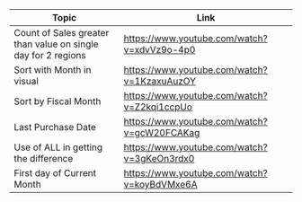 | Topic | Link |
| ----- | ---- |
|Count of Sales greater than value on single day for 2 regions|	https://www.youtube.com/watch?v=xdvVz9o-4p0|
 |Sort with Month in visual|	https://www.youtube.com/watch?v=1KzaxuAuzOY|
 | Sort by Fiscal Month | https://www.youtube.com/watch?v=Z2kqi1ccpUo |
| Last Purchase Date | https://www.youtube.com/watch?v=gcW20FCAKag |
| Use of ALL in getting the difference | https://www.youtube.com/watch?v=3gKeOn3rdx0 |
| First day of Current Month | https://www.youtube.com/watch?v=koyBdVMxe6A |
